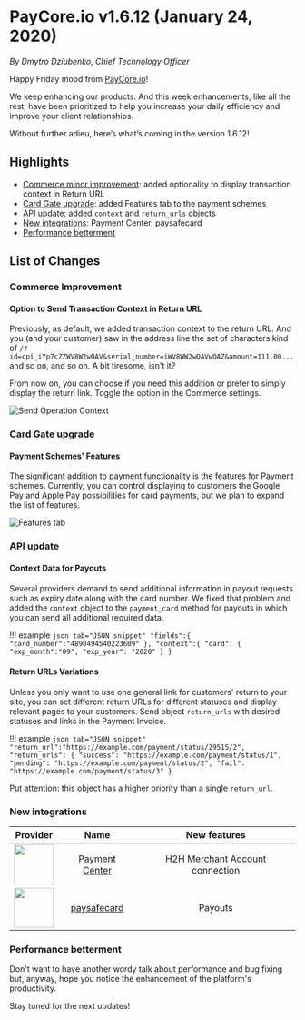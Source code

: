 # **PayCore.io v1.6.12 (January 24, 2020)**

*By Dmytro Dziubenko, Chief Technology Officer*

Happy Friday mood from [PayCore.io](https://paycore.io/)!

We keep enhancing our products. And this week enhancements, like all the rest, have been prioritized to help you increase your daily efficiency and improve your client relationships.

Without further adieu, here’s what’s coming in the version 1.6.12!

## Highlights

* [Commerce minor improvement](#commerce-improvement): added optionality to display transaction context in Return URL
* [Card Gate upgrade](#card-gate-upgrade): added Features tab to the payment schemes
* [API update](#api-update): added `context` and `return_urls` objects
* [New integrations](#new-integrations): Payment Center, paysafecard
* [Performance betterment](#performance-betterment)

## List of Changes

### Commerce Improvement

#### Option to Send Transaction Context in Return URL

Previously, as default, we added transaction context to the return URL. And you (and your customer) saw in the address line the set of characters kind of `/?id=cpi_iYp7cZZWV8W2wQAV&serial_number=iWV8WW2wQAVwQAZ&amount=111.00...` and so on, and so on. A bit tiresome, isn't it?

From now on, you can choose if you need this addition or prefer to simply display the return link. Toggle the option in the Commerce settings.

![Send Operation Context](images/v1.6.12/context.png)

### Card Gate upgrade

#### Payment Schemes' Features

The significant addition to payment functionality is the features for Payment schemes. Currently, you can control displaying to customers the Google Pay and Apple Pay possibilities for card payments, but we plan to expand the list of features.

![Features tab](images/v1.6.12/features-CG.png)

### API update

#### Context Data for Payouts

Several providers demand to send additional information in payout requests such as expiry date along with the card number. We fixed that problem and added the `context` object to the `payment_card` method for payouts in which you can send all additional required data.

!!! example
    ```json tab="JSON snippet"
        "fields":{
            "card_number":"4890494540223609"
        },
        "context":{
            "card": {
                "exp_month":"09",
                "exp_year": "2020"
            }
        }
    ```

#### Return URLs Variations

Unless you only want to use one general link for customers' return to your site, you can set different return URLs for different statuses and display relevant pages to your customers. Send object `return_urls` with desired statuses and links in the Payment Invoice.

!!! example
    ```json tab="JSON snippet"
        "return_url":"https://example.com/payment/status/29515/2",
        "return_urls": {
            "success": "https://example.com/payment/status/1",
            "pending": "https://example.com/payment/status/2",
            "fail": "https://example.com/payment/status/3"
        }
    ```

Put attention: this object has a higher priority than a single `return_url`.

### New integrations

| Provider | Name  | New features |
|:-:|:-:|:-:|
| <img src="https://static.openfintech.io/payment_providers/paymentcenter/logo.png?w=70" width="70px"> | [Payment Center](/connectors/paymentcenter/) | H2H Merchant Account connection |
| <img src="https://static.openfintech.io/payment_providers/paysafecard/logo.svg?w=70" width="70px"> | [paysafecard](/connectors/paysafecard/) | Payouts |

### Performance betterment

Don't want to have another wordy talk about performance and bug fixing but, anyway, hope you notice the enhancement of the platform's productivity.

Stay tuned for the next updates!
